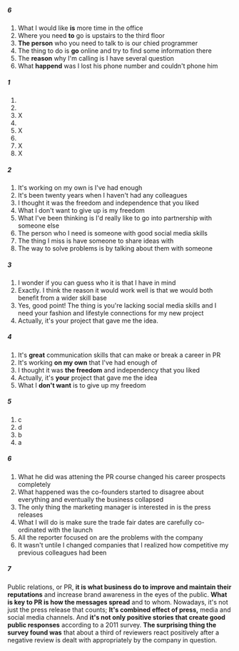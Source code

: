 ##### 6
1. What I would like **is** more time in the office
2. Where you need **to** go is upstairs to the third floor
3. **The person** who you need to talk to is our chied programmer
4. The thing to do is **go** online and try to find some information there
5. The **reason** why I'm calling is I have several question
6. What **happend** was I lost his phone number and couldn't phone him

##### 1
1. 
2.
3. X
4.
5. X
6.
7. X
8. X

##### 2
1. It's working on my own is I've had enough
2. It's been twenty years when I haven't had any colleagues
3. I thought it was the freedom and independence that you liked
4. What I don't want to give up is my freedom
5. What I've been thinking is I'd really like to go into partnership with someone else
6. The person who I need is someone with good social media skills
7. The thing I miss is have someone to share ideas with
8. The way to solve problems is by talking about them with someone

##### 3
1. I wonder if you can guess who it is that I have in mind
2. Exactly. I think the reason it would work well is that we would both benefit from a wider skill base 
3. Yes, good point! The thing is you're lacking social media skills and I need your fashion and lifestyle connections for my new project
4. Actually, it's your project that gave me the idea.

##### 4
1. It's **great** communication skills that can make or break a career in PR
2. It's working **on my own** that I've had enough of
3. I thought it was **the freedom** and independency that you liked
4. Actually, it's **your** project that gave me the idea
5. What I **don't want** is to give up my freedom

##### 5
1. c
2. d
3. b
4. a

##### 6
1. What he did was attening the PR course changed his career prospects completely 
2. What happened was the co-founders started to disagree about everything and eventually the business collapsed
3. The only thing the marketing manager is interested in is the press releases
4. What I will do is make sure the trade fair dates are carefully co-ordinated with the launch
5. All the reporter focused on are the problems with the company
6. It wasn't untile I changed companies that I realized how competitive my previous colleagues had been

##### 7
Public relations, or PR, **it is what business do to improve and maintain their reputations** and increase brand awareness in the eyes of the public.
**What is key to PR is how the messages spread** and to whom. Nowadays, it's not just the press release that counts; 
**It's combined effect of press,** media and social media channels.
And **it's not only positive stories that create good public responses** according to a 2011 survey. 
**The surprising thing the survey found was** that about a third of reviewers react positively after a negative review 
is dealt with appropriately by the company in question.
